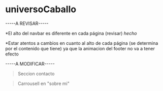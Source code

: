 # universoCaballo

-----A REVISAR-----

*El alto del navbar es diferente en cada página (revisar)  *hecho*

*Estar atentos a cambios en cuanto al alto de cada página (se determina por el contenido que tiene) ya que la animacion del footer no va a tener efecto


-----A MODIFICAR-----

> Seccion contacto 

> Carrousell en "sobre mi"


